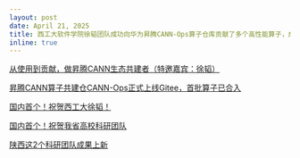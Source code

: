 ```yaml
---
layout: post
date: April 21, 2025
title: 西工大软件学院徐韬团队成功向华为昇腾CANN-Ops算子仓库贡献了多个高性能算子，成为国内首个完成该仓库外部合入的科研团队！受到多方媒体报道！(Apr 21. 2025)
inline: true
---
```


<a href="https://mp.weixin.qq.com/s/oSmR088hpXK8mtlaMbNObQ">从使用到贡献，做昇腾CANN生态共建者（特邀嘉宾：徐韬）</a>

<a href="https://mp.weixin.qq.com/s/uVBoPZH6WvMZ11D-KdyF0A">昇腾CANN算子共建仓CANN-Ops正式上线Gitee，首批算子已合入</a>

<a href="https://mp.weixin.qq.com/s/jYw4_hyKKYNRoiF1DhGPqA">国内首个！祝贺西工大徐韬！</a>

<a href="https://mp.weixin.qq.com/s/XanXHZGAots2Wg8IayB9ag">国内首个！祝贺我省高校科研团队</a>

<a href="https://mp.weixin.qq.com/s/9G6bXCzQLZKhXPXlR155dA">陕西这2个科研团队成果上新</a>